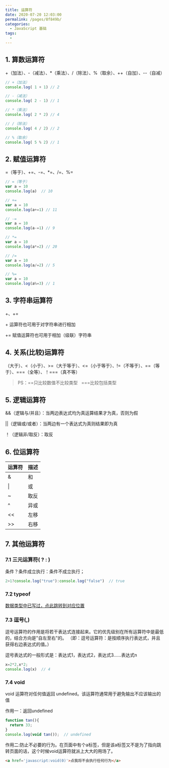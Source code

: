 ```yaml
---
title: 运算符
date: 2020-07-20 12:03:00
permalink: /pages/8f849b/
categories: 
  - JavaScript 基础
tags: 
  - 
---
```


## 1. 算数运算符

+（加法）、-（减法）、*（乘法）、/（除法）、%（取余）、++（自加）、--（自减）

``` js
// +（加法）
console.log( 1 + 1) // 2

// -（减法）
console.log( 2 - 1) // 1

// *（乘法）
console.log( 2 * 2) // 4

// /（除法）
console.log( 4 / 2) // 2

// %（取余）
console.log( 5 % 2) // 1
```

## 2. 赋值运算符

 =（等于）、+=、-=、*=、/=、%=

``` js
// =（等于）
var a = 10 
console.log(a)  // 10

// +=
var a = 10 
console.log(a+=1) // 11

// -=
var a = 10 
console.log(a-=1) // 9

// *=
var a = 10 
console.log(a*=2) // 20

// /=
var a = 10 
console.log(a/=2) // 5

// %=
var a = 10 
console.log(a%=3) // 1
```

## 3. 字符串运算符

+、+=

+&nbsp;运算符也可用于对字符串进行相加

+=&nbsp;赋值运算符也可用于相加（级联）字符串

## 4. 关系(比较)运算符

（大于）、<（小于）、>=（大于等于）、<=（小于等于）、!=（不等于）、==（等于）、===（全等）、！===（真不等）

>PS：==只比较数值不比较类型 &nbsp;&nbsp;===比较包括类型

## 5. 逻辑运算符

&&（逻辑与/并且）：当两边表达式均为真运算结果才为真，否则为假

||（逻辑或/或者）：当两边有一个表达式为真则结果即为真

！（逻辑非/取反）：取反

## 6. 位运算符


运算符|	描述
-|-|
&|和
\||或
~|取反
^|异或
<<|左移
\>>|右移

## 7. 其他运算符

### 7.1 三元运算符( ? : )


条件？条件成立执行：条件不成立执行；

``` js
2>1?console.log("true"):console.log("false")  // true
```

### 7.2 typeof

[数据类型中已写过，点此跳转到对应位置](/pages/ecc503/#_4-1-typeof-操作符)

### 7.3 逗号(,)

逗号运算符的作用是将若干表达式连接起来。它的优先级别在所有运算符中是最低的，结合方向是"自左至右"的。 （即：逗号运算符：是按顺序执行表达式，并且获得右边表达式的值。）

逗号表达式的一般形式是：表达式1，表达式2，表达式3……表达式n 

``` js
x=2*2,x*2;
console.log(x)  // 4
```

### 7.4 void

void 运算符对任何值返回 undefined。该运算符通常用于避免输出不应该输出的值

作用一：返回undefined

``` js
function tan(){
  return 33;
}
console.log(void tan());  // undefined
```

作用二:防止不必要的行为。在页面中有个a标签，但是该a标签又不是为了指向跳转页面的话，这个时候void运算符就派上大大的用场了。

``` html
<a href='javascript:void(0)'>点我将不会执行任何行为</a>
``` 